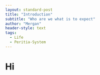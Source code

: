 ```yaml
---
layout: standard-post
title: "Introduction"
subtitle: "Who are we what is to expect"
author: "Mergan"
header-style: text
tags:
  - Life
  - Peritia-System
---
```


# Hi
